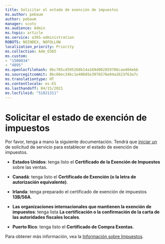 ```yaml
---
title: Solicitar el estado de exención de impuestos
ms.author: pebaum
author: pebaum
manager: scotv
ms.audience: Admin
ms.topic: article
ms.service: o365-administration
ROBOTS: NOINDEX, NOFOLLOW
localization_priority: Priority
ms.collection: Adm_O365
ms.custom:
- "1500034"
- "4895"
ms.openlocfilehash: 0bc705cd595268b14a169d002859706cae404ebb
ms.sourcegitcommit: 8bc60ec34bc1e40685e3976576e04a2623f63a7c
ms.translationtype: HT
ms.contentlocale: es-ES
ms.lasthandoff: 04/15/2021
ms.locfileid: "51821311"
---
```

# <a name="apply-for-tax-exempt-status"></a>Solicitar el estado de exención de impuestos

Por favor, tenga a mano la siguiente documentación. Tendrá que [iniciar un](https://docs.microsoft.com/microsoft-365/admin/contact-support-for-business-products) de solicitud de servicio para establecer el estado de exención de impuestos.

- **Estados Unidos**: tenga listo el **Certificado de la Exención de Impuestos** sobre las ventas.

- **Canadá**: tenga listo el **Certificado de Exención (o la letra de autorización equivalente)**.

- **Irlanda**: tenga preparado el certificado de exención de impuestos **13B/56A**.

- **Las organizaciones internacionales que mantienen la exención de impuestos**: tenga lista **La certificación o la confirmación de la carta de las autoridades fiscales locales**.

- **Puerto Rico**: tenga listo el **Certificado de Compra Exentas**.

Para obtener más información, vea la [Información sobre Impuestos](https://docs.microsoft.com/microsoft-365/commerce/billing-and-payments/tax-information).
